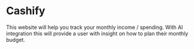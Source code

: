 # Cashify
This website will help you track your monthly income / spending. With AI integration this will provide a user with insight on how to plan their monthly budget.
